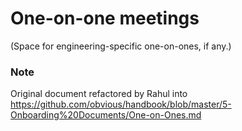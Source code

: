 # One-on-one meetings

(Space for engineering-specific one-on-ones, if any.)

### Note

Original document refactored by Rahul into https://github.com/obvious/handbook/blob/master/5-Onboarding%20Documents/One-on-Ones.md
